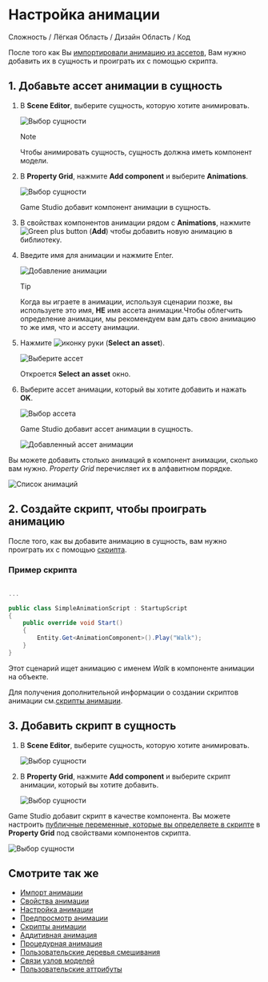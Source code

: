 # Настройка анимации

<span class="label label-doc-level">Сложность / Лёгкая</span>
<span class="label label-doc-audience">Область / Дизайн</span>
<span class="label label-doc-audience">Область / Код</span>

После того как Вы [импортировали анимацию из ассетов](import-animations.md), Вам нужно добавить их в сущность и проиграть их с помощью скрипта.

## 1. Добавьте ассет анимации в сущность

1. В **Scene Editor**, выберите сущность, которую хотите анимировать.

    ![Выбор сущности](media/select-entity.png)

    >[!Note]
    >Чтобы анимировать сущность, сущность должна иметь компонент модели.

2. В **Property Grid**, нажмите **Add component** и выберите **Animations**.

    ![Выбор сущности](media/select-animation-component.png)

    Game Studio добавит компонент анимации в сущность.

3. В свойствах компонентов анимации рядом с **Animations**, нажмите ![Green plus button](~/manual/game-studio/media/green-plus-icon.png) (**Add**) чтобы добавить новую анимацию в библиотеку.

4. Введите имя для анимации и нажмите Enter.

    ![Добавление анимации](media/add-animation.png)

    >[!Tip]
    >Когда вы играете в анимации, используя сценарии позже, вы используете это имя, **НЕ** имя ассета анимации.Чтобы облегчить определение анимации, мы рекомендуем вам дать свою анимацию то же имя, что и ассету анимации.
    
5. Нажмите ![иконку руки](~/manual/game-studio/media/hand-icon.png) (**Select an asset**).

    ![Выберите ассет](media/pick-asset-up.png)

    Откроется **Select an asset** окно.

6. Выберите ассет анимации, который вы хотите добавить и нажать **OK**.

    ![Выбор ассета](media/asset-picker.png)

    Game Studio добавит ассет анимации в сущность.

    ![Добавленный ассет анимации](media/animation-asset-added.png)

Вы можете добавить столько анимаций в компонент анимации, сколько вам нужно. *Property Grid* перечисляет их в алфавитном порядке.

![Список анимаций](media/animations-list.png)

## 2. Создайте скрипт, чтобы проиграть анимацию

После того, как вы добавите анимацию в сущность, вам нужно проиграть их с помощью [скрипта](../scripts/index.md).

### Пример скрипта

```cs

...

public class SimpleAnimationScript : StartupScript
{
    public override void Start()
    {
        Entity.Get<AnimationComponent>().Play("Walk");
    }
}
```

Этот сценарий ищет анимацию с именем *Walk* в компоненте анимации на объекте.

Для получения дополнительной информации о создании скриптов анимации см.[скрипты анимации](animation-scripts.md).

## 3. Добавить скрипт в сущность

1. В **Scene Editor**, выберите сущность, которую хотите анимировать.

    ![Выбор сущности](media/select-entity.png)

2. В **Property Grid**, нажмите **Add component** и выберите скрипт анимации, который вы хотите добавить.

    ![Выбор сущности](media/add-animation-script-component.png)

Game Studio добавит скрипт в качестве компонента. Вы можете настроить [публичные переменные, которые вы определяете в скрипте](../scripts/public-properties-and-fields.md) в **Property Grid** под свойствами компонентов скрипта.

![Выбор сущности](media/animations-setup3.png)

## Смотрите так же

* [Импорт анимации](import-animations.md)
* [Свойства анимации](animation-properties.md)
* [Настройка анимации](set-up-animations.md)
* [Предпросмотр анимации](preview-animations.md)
* [Скрипты анимации](animation-scripts.md)
* [Аддитивная анимация](additive-animation.md)
* [Процедурная анимация](procedural-animation.md)
* [Пользовательские деревья смешивания](custom-blend-trees.md)
* [Связи узлов моделей](model-node-links.md)
* [Пользовательские аттрибуты](custom-attributes.md)